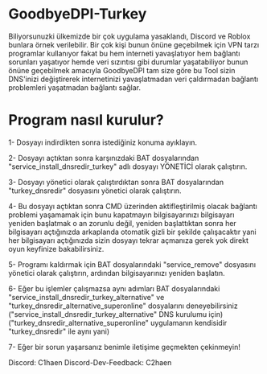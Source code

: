 # GoodbyeDPI-Turkey
Biliyorsunuzki ülkemizde bir çok uygulama yasaklandı, Discord ve Roblox bunlara örnek verilebilir. Bir çok kişi bunun önüne geçebilmek için VPN tarzı programlar kullanıyor fakat bu hem interneti yavaşlatıyor hem bağlantı sorunları yaşatıyor hemde veri sızıntısı gibi durumlar yaşatabiliyor bunun önüne geçebilmek amacıyla GoodbyeDPI tam size göre bu Tool sizin DNS'inizi değiştirerek internetinizi yavaşlatmadan veri çaldırmadan bağlantı problemleri yaşatmadan bağlantı sağlar.

# Program nasıl kurulur?

1- Dosyayı indirdikten sonra istediğiniz konuma ayıklayın.

2- Dosyayı açtıktan sonra karşınızdaki BAT dosyalarından "service_install_dnsredir_turkey" adlı dosyayı YÖNETİCİ olarak çalıştırın.

3- Dosyayı yönetici olarak çalıştırdıktan sonra BAT dosyalarından "turkey_dnsredir" dosyasını yönetici olarak çalıştırın.

4- Bu dosyayı açtıktan sonra CMD üzerinden aktifleştirilmiş olacak bağlantı problemi yaşamamak için bunu kapatmayın bilgisayarınızı bilgisayarı yeniden başlatmak o an zorunlu değil, yeniden başlattıktan sonra her bilgisayarı açtığınızda arkaplanda otomatik gizli bir şekilde çalışacaktır yani her bilgisayarı açtığınızda sizin dosyayı tekrar açmanıza gerek yok direkt oyun keyfinize bakabilirsiniz.

5- Programı kaldırmak için BAT dosyalarındaki "service_remove" dosyasını yönetici olarak çalıştırın, ardından bilgisayarınızı yeniden başlatın.

6- Eğer bu işlemler çalışmazsa aynı adımları BAT dosyalarındaki "service_install_dnsredir_turkey_alternative" ve "turkey_dnsredir_alternative_superonline" dosyalarını deneyebilirsiniz ("service_install_dnsredir_turkey_alternative" DNS kurulumu için) ("turkey_dnsredir_alternative_superonline" uygulamanın kendisidir "turkey_dnsredir" ile aynı yani)

7- Eğer bir sorun yaşarsanız benimle iletişime geçmekten çekinmeyin!

Discord: C1haen
Discord-Dev-Feedback: C2haen
